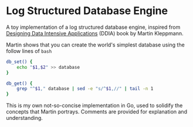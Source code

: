 # Log Structured Database Engine

A toy implementation of a log structured database engine, inspired from [Designing Data Intensive Applications](https://www.oreilly.com/library/view/designing-data-intensive-applications/9781491903063/) (DDIA) book by Martin Kleppmann.


Martin shows that you can create the world's simplest database using the follow lines of `bash`

```bash
db_set() {
    echo "$1,$2" >> database
}

db_get() {
    grep "^$1," database | sed -e "s/^$1,//" | tail -n 1
}
```

This is my own not-so-concise implementation in Go, used to solidify the concepts that Martin portrays. Comments are provided for explanation and understanding.